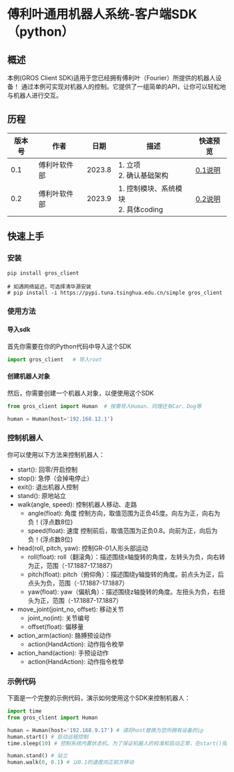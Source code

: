 # 傅利叶通用机器人系统-客户端SDK（python）


## 概述
本例(GROS Client SDK)适用于您已经拥有傅利叶（Fourier）所提供的机器人设备！ 通过本例可实现对机器人的控制。它提供了一组简单的API，让你可以轻松地与机器人进行交互。

## 历程
    
| 版本号 | 作者     | 日期     | 描述                           | 快速预览                                       |
|-----|--------|--------|------------------------------|--------------------------------------------|
| 0.1 | 傅利叶软件部 | 2023.8 | 1. 立项<br/>2. 确认基础架构          | [0.1说明](https://fftai.github.io/v0.1.html) |
| 0.2 | 傅利叶软件部    | 2023.9 | 1. 控制模块、系统模块<br/>2. 具体coding | [0.2说明](https://fftai.github.io/v0.2.html) |


## 快速上手

### 安装
    
```shell
pip install gros_client 

# 如遇网络延迟，可选择清华源安装 
# pip install -i https://pypi.tuna.tsinghua.edu.cn/simple gros_client
```


### 使用方法
#### 导入sdk
首先你需要在你的Python代码中导入这个SDK

```python
import gros_client   # 导入root
```
#### 创建机器人对象
然后，你需要创建一个机器人对象，以便使用这个SDK

```python
from gros_client import Human  # 按需导入Human、同理还有Car、Dog等

human = Human(host='192.168.12.1')
```

### 控制机器人
你可以使用以下方法来控制机器人：

- start(): 回零/开启控制
- stop(): 急停（会掉电停止）
- exit(): 退出机器人控制
- stand(): 原地站立
- walk(angle, speed): 控制机器人移动、走路
  - angle(float): 角度 控制方向，取值范围为正负45度。向左为正，向右为负！(浮点数8位)
  - speed(float): 速度 控制前后，取值范围为正负0.8。向前为正，向后为负！(浮点数8位)
- head(roll, pitch, yaw): 控制GR-01人形头部运动
  - roll(float): roll（翻滚角）：描述围绕x轴旋转的角度，左转头为负，向右转为正，范围（-17.1887-17.1887）
  - pitch(float): pitch（俯仰角）：描述围绕y轴旋转的角度。前点头为正，后点头为负，范围（-17.1887-17.1887）
  - yaw(float): yaw（偏航角）：描述围绕z轴旋转的角度。左扭头为负，右扭头为正，范围（-17.1887-17.1887）
- move_joint(joint_no, offset): 移动关节
  - joint_no(int): 关节编号
  - offset(float): 偏移量
- action_arm(action): 胳膊预设动作
  - action(HandAction): 动作指令枚举
- action_hand(action): 手预设动作
  - action(HandAction): 动作指令枚举  

### 示例代码
下面是一个完整的示例代码，演示如何使用这个SDK来控制机器人：

```python
import time
from gros_client import Human

human = Human(host='192.168.9.17') # 请将host替换为您所拥有设备的ip
human.start() # 启动远程控制
time.sleep(10) # 控制系统内置状态机。为了保证机器人的校准和启动正常，在start()指令之后建议10s再执行后续指令

human.stand() # 站立
human.walk(0, 0.1) # 以0.1的速度向正前方移动
```